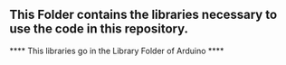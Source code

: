 ## This Folder contains the libraries necessary to use the code in this repository.

**** This libraries go in the Library Folder of Arduino ****
